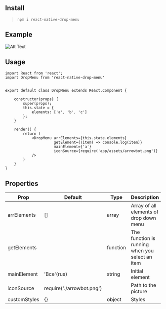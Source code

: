 
## **Install**

> ```npm i react-native-drop-menu```



## **Example**

![Alt Text](https://media.giphy.com/media/kIQviwTXaZYndm6pyT/giphy.gif)



## **Usage**

```
import React from 'react';
import DropMenu from 'react-native-drop-menu'


export default class DropMenu extends React.Component {

    constructor(props) {
        super(props);
        this.state = {
            elements: ['a', 'b', 'c']
        };
    }

    render() {
        return (
            <DropMenu arrElements={this.state.elements}
                      getElement={(item) => console.log(item)}
                      mainElement={'a'}
                      iconSource={require('app/assets/arrowbot.png')}
            />
        )
    }
}

```



## **Properties**

| Prop  | Default | Type | Description|
| ------------- | ------------- | ------------- | ------------- |
| arrElements | []  | array  | Array of all elements of drop down menu  |
| getElements  |  | function  | The function is running when you select an item  |
| mainElement  | 'Все'(rus)  | string  | Initial element  |
| iconSource  | require('./arrowbot.png')  |  | Path to the picture |
| customStyles  | {}  | object  | Styles |


